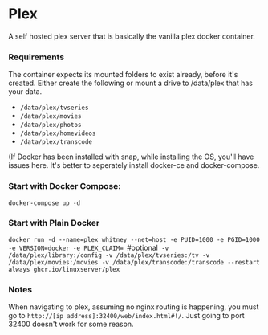 # Plex 

A self hosted plex server that is basically the vanilla plex docker container.

### Requirements

The container expects its mounted folders to exist already, before it's created. 
Either create the following or mount a drive to /data/plex that has your data.
- `/data/plex/tvseries`
- `/data/plex/movies`
- `/data/plex/photos`
- `/data/plex/homevideos`
- `/data/plex/transcode`

(If Docker has been installed with snap, while installing the OS, you'll have issues here. It's better to seperately install docker-ce and docker-compose.

### Start with Docker Compose:

`docker-compose up -d`

### Start with Plain Docker

`docker run -d --name=plex_whitney --net=host -e PUID=1000 -e PGID=1000 -e VERSION=docker -e PLEX_CLAIM= `#optional` -v /data/plex/library:/config -v /data/plex/tvseries:/tv -v /data/plex/movies:/movies -v /data/plex/transcode:/transcode --restart always ghcr.io/linuxserver/plex`

### Notes

When navigating to plex, assuming no nginx routing is happening, you must go to `http://[ip address]:32400/web/index.html#!/`. Just going to port 32400 doesn't work for some reason.
